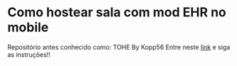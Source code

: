 # Como hostear sala com mod EHR no mobile
Repositório antes conhecido como: TOHE By Kopp56
Entre neste [link](https://guilded.gg/Techmachines) e siga as instruções!!

